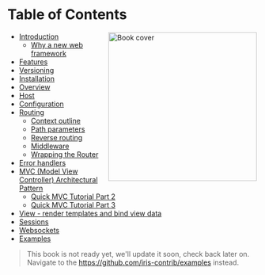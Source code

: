 # Table of Contents

<a href ="https://github.com/kataras/iris"> <img align="right" alt="Book cover" src="https://github.com/kataras/build-a-better-web-together/raw/master/cover.jpg" width="300" /> </a>

* [Introduction](README.md)
    * [Why a new web framework](why.md)
* [Features](features.md)
* [Versioning](versioning.md)
* [Installation](installation.md)
* [Overview](overview.md)
* [Host](host.md)
* [Configuration](configuration.md)
* [Routing](routing.md)
    * [Context outline](routing_context_outline.md)
    * [Path parameters](routing_parameters.md)
    * [Reverse routing](routing_reverse.md)
    * [Middleware](routing_middleware.md)
    * [Wrapping the Router](routing_wrap.md)
* [Error handlers](error_handlers.md)
* [MVC (Model View Controller) Architectural Pattern](mvc.md)
    * [Quick MVC Tutorial Part 2](mvc_2.md)
    * [Quick MVC Tutorial Part 3](mvc_3.md)
* [View - render templates and bind view data](view.md)
* [Sessions](sessions.md)
* [Websockets](websockets.md)
* [Examples](https://github.com/iris-contrib/examples)

> This book is not ready yet, we'll update it soon, check back later on.
Navigate to the https://github.com/iris-contrib/examples instead.